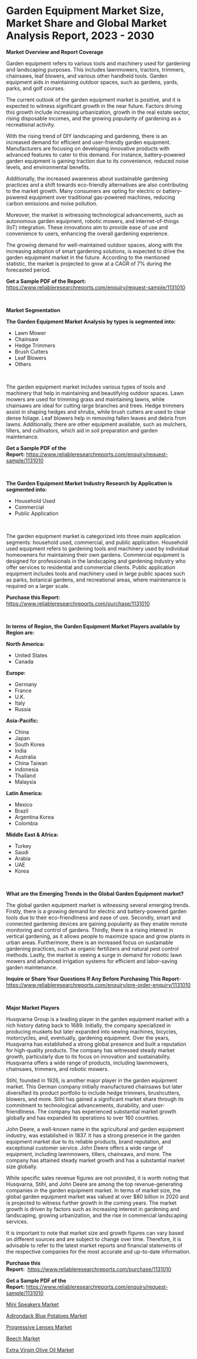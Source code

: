 <p><h1>Garden Equipment Market Size, Market Share and Global Market Analysis Report, 2023 - 2030</h1></p><p><strong>Market Overview and Report Coverage</strong></p>
<p><p>Garden equipment refers to various tools and machinery used for gardening and landscaping purposes. This includes lawnmowers, tractors, trimmers, chainsaws, leaf blowers, and various other handheld tools. Garden equipment aids in maintaining outdoor spaces, such as gardens, yards, parks, and golf courses.</p><p>The current outlook of the garden equipment market is positive, and it is expected to witness significant growth in the near future. Factors driving this growth include increasing urbanization, growth in the real estate sector, rising disposable incomes, and the growing popularity of gardening as a recreational activity.</p><p>With the rising trend of DIY landscaping and gardening, there is an increased demand for efficient and user-friendly garden equipment. Manufacturers are focusing on developing innovative products with advanced features to cater to this demand. For instance, battery-powered garden equipment is gaining traction due to its convenience, reduced noise levels, and environmental benefits.</p><p>Additionally, the increased awareness about sustainable gardening practices and a shift towards eco-friendly alternatives are also contributing to the market growth. Many consumers are opting for electric or battery-powered equipment over traditional gas-powered machines, reducing carbon emissions and noise pollution.</p><p>Moreover, the market is witnessing technological advancements, such as autonomous garden equipment, robotic mowers, and internet-of-things (IoT) integration. These innovations aim to provide ease of use and convenience to users, enhancing the overall gardening experience.</p><p>The growing demand for well-maintained outdoor spaces, along with the increasing adoption of smart gardening solutions, is expected to drive the garden equipment market in the future. According to the mentioned statistic, the market is projected to grow at a CAGR of 7% during the forecasted period.</p></p>
<p><strong>Get a Sample PDF of the Report:</strong> <a href="https://www.reliableresearchreports.com/enquiry/request-sample/1131010">https://www.reliableresearchreports.com/enquiry/request-sample/1131010</a></p>
<p>&nbsp;</p>
<p><strong>Market Segmentation</strong></p>
<p><strong>The Garden Equipment Market Analysis by types is segmented into:</strong></p>
<p><ul><li>Lawn Mower</li><li>Chainsaw</li><li>Hedge Trimmers</li><li>Brush Cutters</li><li>Leaf Blowers</li><li>Others</li></ul></p>
<p>&nbsp;</p>
<p><p>The garden equipment market includes various types of tools and machinery that help in maintaining and beautifying outdoor spaces. Lawn mowers are used for trimming grass and maintaining lawns, while chainsaws are ideal for cutting large branches and trees. Hedge trimmers assist in shaping hedges and shrubs, while brush cutters are used to clear dense foliage. Leaf blowers help in removing fallen leaves and debris from lawns. Additionally, there are other equipment available, such as mulchers, tillers, and cultivators, which aid in soil preparation and garden maintenance.</p></p>
<p><strong>Get a Sample PDF of the Report:</strong>&nbsp;<a href="https://www.reliableresearchreports.com/enquiry/request-sample/1131010">https://www.reliableresearchreports.com/enquiry/request-sample/1131010</a></p>
<p>&nbsp;</p>
<p><strong>The Garden Equipment Market Industry Research by Application is segmented into:</strong></p>
<p><ul><li>Household Used</li><li>Commercial</li><li>Public Application</li></ul></p>
<p>&nbsp;</p>
<p><p>The garden equipment market is categorized into three main application segments: household used, commercial, and public application. Household used equipment refers to gardening tools and machinery used by individual homeowners for maintaining their own gardens. Commercial equipment is designed for professionals in the landscaping and gardening industry who offer services to residential and commercial clients. Public application equipment includes tools and machinery used in large public spaces such as parks, botanical gardens, and recreational areas, where maintenance is required on a larger scale.</p></p>
<p><strong>Purchase this Report:</strong>&nbsp; <a href="https://www.reliableresearchreports.com/purchase/1131010">https://www.reliableresearchreports.com/purchase/1131010</a></p>
<p>&nbsp;</p>
<p><strong>In terms of Region, the Garden Equipment Market Players available by Region are:</strong></p>
<p>
    <p> <strong> North America: </strong>
        <ul>
            <li>United States</li>
            <li>Canada</li>
        </ul>
        </p> 
    <p> <strong> Europe: </strong>
        <ul>
            <li>Germany</li>
            <li>France</li>
            <li>U.K.</li>
            <li>Italy</li>
            <li>Russia</li>
        </ul>
        </p> 
    <p> <strong> Asia-Pacific: </strong>
        <ul>
            <li>China</li>
            <li>Japan</li>
            <li>South Korea</li>
            <li>India</li>
            <li>Australia</li>
            <li>China Taiwan</li>
            <li>Indonesia</li>
            <li>Thailand</li>
            <li>Malaysia</li>
        </ul>
        </p> 
    <p> <strong> Latin America: </strong>
        <ul>
            <li>Mexico</li>
            <li>Brazil</li>
            <li>Argentina Korea</li>
            <li>Colombia</li>
        </ul>
        </p> 
    <p> <strong> Middle East & Africa: </strong>
        <ul>
            <li>Turkey</li>
            <li>Saudi</li>
            <li>Arabia</li>
            <li>UAE</li>
            <li>Korea</li>
        </ul>
    </p>
    </p>
<p>&nbsp;</p>
<p><strong>What are the Emerging Trends in the Global Garden Equipment market?</strong></p>
<p><p>The global garden equipment market is witnessing several emerging trends. Firstly, there is a growing demand for electric and battery-powered garden tools due to their eco-friendliness and ease of use. Secondly, smart and connected gardening devices are gaining popularity as they enable remote monitoring and control of gardens. Thirdly, there is a rising interest in vertical gardening, as it allows people to maximize space and grow plants in urban areas. Furthermore, there is an increased focus on sustainable gardening practices, such as organic fertilizers and natural pest control methods. Lastly, the market is seeing a surge in demand for robotic lawn mowers and advanced irrigation systems for efficient and labor-saving garden maintenance.</p></p>
<p><strong>Inquire or Share Your Questions If Any Before Purchasing This Report</strong>- <a href="https://www.reliableresearchreports.com/enquiry/pre-order-enquiry/1131010">https://www.reliableresearchreports.com/enquiry/pre-order-enquiry/1131010</a></p>
<p>&nbsp;</p>
<p><strong>Major Market Players</strong></p>
<p><p>Husqvarna Group is a leading player in the garden equipment market with a rich history dating back to 1689. Initially, the company specialized in producing muskets but later expanded into sewing machines, bicycles, motorcycles, and, eventually, gardening equipment. Over the years, Husqvarna has established a strong global presence and built a reputation for high-quality products. The company has witnessed steady market growth, particularly due to its focus on innovation and sustainability. Husqvarna offers a wide range of products, including lawnmowers, chainsaws, trimmers, and robotic mowers.</p><p>Stihl, founded in 1926, is another major player in the garden equipment market. This German company initially manufactured chainsaws but later diversified its product portfolio to include hedge trimmers, brushcutters, blowers, and more. Stihl has gained a significant market share through its commitment to technological advancements, durability, and user-friendliness. The company has experienced substantial market growth globally and has expanded its operations to over 160 countries.</p><p>John Deere, a well-known name in the agricultural and garden equipment industry, was established in 1837. It has a strong presence in the garden equipment market due to its reliable products, brand reputation, and exceptional customer service. John Deere offers a wide range of equipment, including lawnmowers, tillers, chainsaws, and more. The company has attained steady market growth and has a substantial market size globally.</p><p>While specific sales revenue figures are not provided, it is worth noting that Husqvarna, Stihl, and John Deere are among the top revenue-generating companies in the garden equipment market. In terms of market size, the global garden equipment market was valued at over $80 billion in 2020 and is projected to witness further growth in the coming years. The market growth is driven by factors such as increasing interest in gardening and landscaping, growing urbanization, and the rise in commercial landscaping services.</p><p>It is important to note that market size and growth figures can vary based on different sources and are subject to change over time. Therefore, it is advisable to refer to the latest market reports and financial statements of the respective companies for the most accurate and up-to-date information.</p></p>
<p><strong>Purchase this Report:</strong>&nbsp;&nbsp;<a href="https://www.reliableresearchreports.com/purchase/1131010">https://www.reliableresearchreports.com/purchase/1131010</a></p>
<p></p>
<p><strong>Get a Sample PDF of the Report:</strong>&nbsp;<a href="https://www.reliableresearchreports.com/enquiry/request-sample/1131010">https://www.reliableresearchreports.com/enquiry/request-sample/1131010</a></p>
<p><p><a href="https://medium.com/@santosh.reportprime/decoding-mini-speakers-market-metrics-market-share-trends-and-growth-patterns-c24e9162a480">Mini Speakers Market</a></p><p><a href="https://github.com/CliffMedina6/Market-Research-Report-List-1/blob/main/adirondack-blue-potatoes-market.md">Adirondack Blue Potatoes Market</a></p><p><a href="https://medium.com/@mayankdeswal9588dm/progressive-lenses-market-competitive-analysis-market-trends-and-forecast-to-2030-77130220a8f9">Progressive Lenses Market</a></p><p><a href="https://github.com/RickHolmes3/Market-Research-Report-List-1/blob/main/beech-market.md">Beech Market</a></p><p><a href="https://www.linkedin.com/pulse/extra-virgin-olive-oil-market-share-amp-new-trends-analysis-iukqe/">Extra Virgin Olive Oil Market</a></p></p>